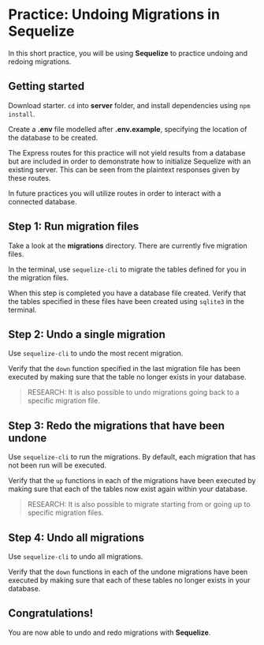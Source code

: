 # Practice: Undoing Migrations in Sequelize

In this short practice, you will be using **Sequelize** to practice undoing and 
redoing migrations.

## Getting started

Download starter. `cd` into __server__ folder, and install dependencies using
`npm install`.

Create a __.env__ file modelled after __.env.example__, specifying the location 
of the database to be created.

The Express routes for this practice will not yield results from a database but
are included in order to demonstrate how to initialize Sequelize with an 
existing server. This can be seen from the plaintext responses given by these 
routes.

In future practices you will utilize routes in order to interact with a 
connected database.


## Step 1: Run migration files

Take a look at the __migrations__ directory. There are currently five migration 
files.

In the terminal, use `sequelize-cli` to migrate the tables defined for you in 
the migration files.

When this step is completed you have a database file created. Verify that the 
tables specified in these files have been created using `sqlite3` in the 
terminal.


## Step 2: Undo a single migration

Use `sequelize-cli` to undo the most recent migration.

Verify that the `down` function specified in the last migration file has been 
executed by making sure that the table no longer exists in your database.

> RESEARCH: It is also possible to undo migrations going back to a specific 
> migration file.


## Step 3: Redo the migrations that have been undone

Use `sequelize-cli` to run the migrations. By default, each migration that has 
not been run will be executed.

Verify that the `up` functions in each of the migrations have been executed by 
making sure that each of the tables now exist again within your database.

> RESEARCH: It is also possible to migrate starting from or going up to specific 
> migration files.


## Step 4: Undo all migrations

Use `sequelize-cli` to undo all migrations.

Verify that the `down` functions in each of the undone migrations have been 
executed by making sure that each of these tables no longer exists in your 
database.


## Congratulations!

You are now able to undo and redo migrations with **Sequelize**.